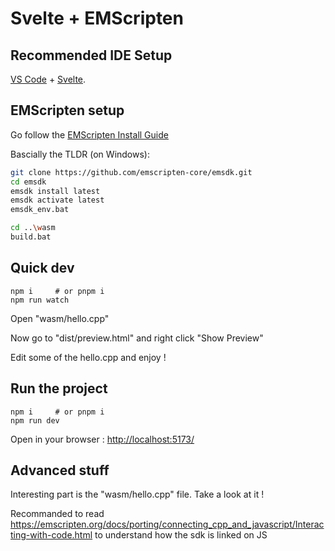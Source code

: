 # Svelte + EMScripten

## Recommended IDE Setup

[VS Code](https://code.visualstudio.com/) + [Svelte](https://marketplace.visualstudio.com/items?itemName=svelte.svelte-vscode).

## EMScripten setup

Go follow the [EMScripten Install Guide](https://emscripten.org/docs/getting_started/downloads.html)

Bascially the TLDR (on Windows):

```bash
git clone https://github.com/emscripten-core/emsdk.git
cd emsdk
emsdk install latest
emsdk activate latest
emsdk_env.bat

cd ..\wasm
build.bat
```

## Quick dev

```
npm i     # or pnpm i
npm run watch
```
Open "wasm/hello.cpp"

Now go to "dist/preview.html" and right click "Show Preview"

Edit some of the hello.cpp and enjoy !


## Run the project

```
npm i     # or pnpm i
npm run dev
```

Open in your browser : [http://localhost:5173/](http://localhost:5173/)

## Advanced stuff

Interesting part is the "wasm/hello.cpp" file. Take a look at it !

Recommanded to read https://emscripten.org/docs/porting/connecting_cpp_and_javascript/Interacting-with-code.html to understand how the sdk is linked on JS
